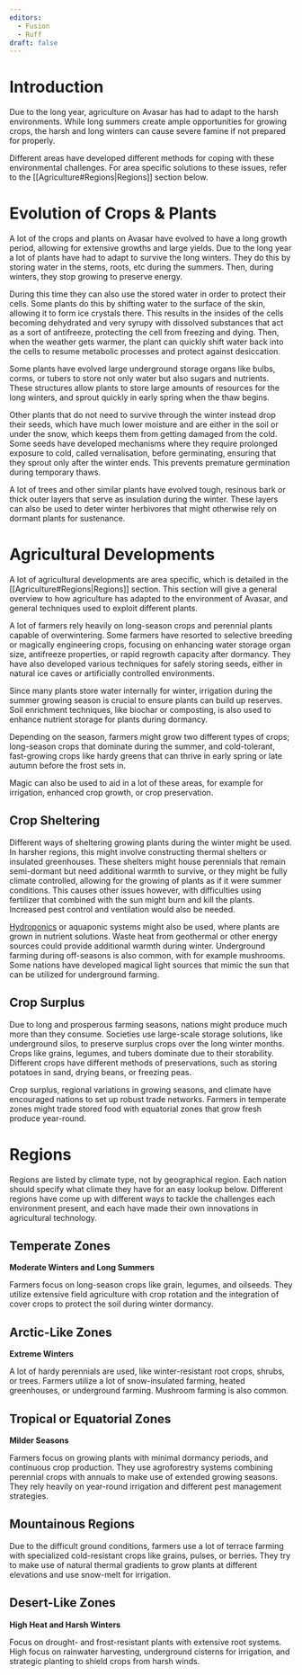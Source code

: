 ```yaml
---
editors:
  - Fusion
  - Ruff
draft: false
---
```

# Introduction
Due to the long year, agriculture on Avasar has had to adapt to the harsh environments. While long summers create ample opportunities for growing crops, the harsh and long winters can cause severe famine if not prepared for properly.

Different areas have developed different methods for coping with these environmental challenges. For area specific solutions to these issues, refer to the [[Agriculture#Regions|Regions]] section below.
# Evolution of Crops & Plants
A lot of the crops and plants on Avasar have evolved to have a long growth period, allowing for extensive growths and large yields. Due to the long year a lot of plants have had to adapt to survive the long winters. They do this by storing water in the stems, roots, etc during the summers. Then, during winters, they stop growing to preserve energy.

During this time they can also use the stored water in order to protect their cells. Some plants do this by shifting water to the surface of the skin, allowing it to form ice crystals there. This results in the insides of the cells becoming dehydrated and very syrupy with dissolved substances that act as a sort of antifreeze, protecting the cell from freezing and dying. Then, when the weather gets warmer, the plant can quickly shift water back into the cells to resume metabolic processes and protect against desiccation.

Some plants have evolved large underground storage organs like bulbs, corms, or tubers to store not only water but also sugars and nutrients. These structures allow plants to store large amounts of resources for the long winters, and sprout quickly in early spring when the thaw begins.

Other plants that do not need to survive through the winter instead drop their seeds, which have much lower moisture and are either in the soil or under the snow, which keeps them from getting damaged from the cold. Some seeds have developed mechanisms where they require prolonged exposure to cold, called vernalisation, before germinating, ensuring that they sprout only after the winter ends. This prevents premature germination during temporary thaws.

A lot of trees and other similar plants have evolved tough, resinous bark or thick outer layers that serve as insulation during the winter. These layers can also be used to deter winter herbivores that might otherwise rely on dormant plants for sustenance.
# Agricultural Developments
A lot of agricultural developments are area specific, which is detailed in the [[Agriculture#Regions|Regions]] section. This section will give a general overview to how agriculture has adapted to the environment of Avasar, and general techniques used to exploit different plants.

A lot of farmers rely heavily on long-season crops and perennial plants capable of overwintering. Some farmers have resorted to selective breeding or magically engineering crops, focusing on enhancing water storage organ size, antifreeze properties, or rapid regrowth capacity after dormancy. They have also developed various techniques for safely storing seeds, either in natural ice caves or artificially controlled environments.

Since many plants store water internally for winter, irrigation during the summer growing season is crucial to ensure plants can build up reserves. Soil enrichment techniques, like biochar or composting, is also used to enhance nutrient storage for plants during dormancy.

Depending on the season, farmers might grow two different types of crops; long-season crops that dominate during the summer, and cold-tolerant, fast-growing crops like hardy greens that can thrive in early spring or late autumn before the frost sets in.

Magic can also be used to aid in a lot of these areas, for example for irrigation, enhanced crop growth, or crop preservation.
## Crop Sheltering
Different ways of sheltering growing plants during the winter might be used. In harsher regions, this might involve constructing thermal shelters or insulated greenhouses. These shelters might house perennials that remain semi-dormant but need additional warmth to survive, or they might be fully climate controlled, allowing for the growing of plants as if it were summer conditions. This causes other issues however, with difficulties using fertilizer that combined with the sun might burn and kill the plants. Increased pest control and ventilation would also be needed.

[Hydroponics](https://en.wikipedia.org/wiki/Hydroponics) or aquaponic systems might also be used, where plants are grown in nutrient solutions. Waste heat from geothermal or other energy sources could provide additional warmth during winter. Underground farming during off-seasons is also common, with for example mushrooms. Some nations have developed magical light sources that mimic the sun that can be utilized for underground farming.
## Crop Surplus
Due to long and prosperous farming seasons, nations might produce much more than they consume. Societies use large-scale storage solutions, like underground silos, to preserve surplus crops over the long winter months. Crops like grains, legumes, and tubers dominate due to their storability. Different crops have different methods of preservations, such as storing potatoes in sand, drying beans, or freezing peas.

Crop surplus, regional variations in growing seasons, and climate have encouraged nations to set up robust trade networks. Farmers in temperate zones might trade stored food with equatorial zones that grow fresh produce year-round.
# Regions
Regions are listed by climate type, not by geographical region. Each nation should specify what climate they have for an easy lookup below. Different regions have come up with different ways to tackle the challenges each environment present, and each have made their own innovations in agricultural technology.
## Temperate Zones
**Moderate Winters and Long Summers**

Farmers focus on long-season crops like grain, legumes, and oilseeds. They utilize extensive field agriculture with crop rotation and the integration of cover crops to protect the soil during winter dormancy.
## Arctic-Like Zones
**Extreme Winters**

A lot of hardy perennials are used, like winter-resistant root crops, shrubs, or trees. Farmers utilize a lot of snow-insulated farming, heated greenhouses, or underground farming. Mushroom farming is also common.
## Tropical or Equatorial Zones
**Milder Seasons**

Farmers focus on growing plants with minimal dormancy periods, and continuous crop production. They use agroforestry systems combining perennial crops with annuals to make use of extended growing seasons. They rely heavily on year-round irrigation and different pest management strategies.
## Mountainous Regions
Due to the difficult ground conditions, farmers use a lot of terrace farming with specialized cold-resistant crops like grains, pulses, or berries. They try to make use of natural thermal gradients to grow plants at different elevations and use snow-melt for irrigation.
## Desert-Like Zones
**High Heat and Harsh Winters**

Focus on drought- and frost-resistant plants with extensive root systems. High focus on rainwater harvesting, underground cisterns for irrigation, and strategic planting to shield crops from harsh winds.